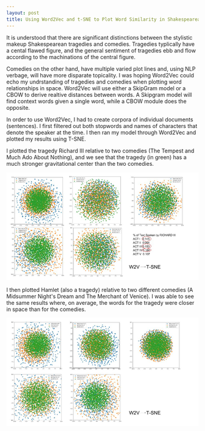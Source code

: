 ```yaml
---
layout: post
title: Using Word2Vec and t-SNE to Plot Word Similarity in Shakespearean Plays
---
```


It is understood that there are significant distinctions between the stylistic makeup Shakespearean tragedies and comedies. Tragedies typlically have a cental flawed figure, and the general sentiment of tragedies ebb and flow according to the machinations of the central figure. 

Comedies on the other hand, have multiple varied plot lines and, using NLP verbage, will have more disparate topicality. I was hoping Word2Vec could echo my undrstanding of tragedies and comedies when plotting word relationships in space. Word2Vec will use either a SkipGram model or a CBOW to derive realtive distances between words. A Skipgram model will find context words given a single word, while a CBOW module does the opposite.

In order to use Word2Vec, I had to create corpora of individual documents (sentences). I first filtered out both stopwords and names of characters that denote the speaker at the time. I then ran my model through Word2Vec and plotted my results using T-SNE.

I plotted the tragedy Richard III relative to two comedies (The Tempest and Much Ado About Nothing), and we see that the tragedy (in green) has a much stronger gravitational center than the two comedies.

![Tragedies vs Comedies 1 ](../images/TSNE_Richard.jpg?raw=true) 

I then plotted Hamlet (also a tragedy) relative to two different comedies (A Midsummer Night's Dream and The Merchant of Venice). I was able to see the same results where, on average, the words for the tragedy were closer in space than for the comedies.

![Tragedies vs Comedies 2 ](../images/TSNE_Hamlet.jpg?raw=true) 


